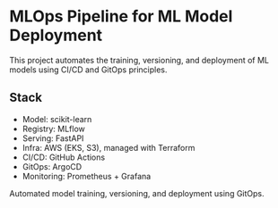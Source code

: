 # MLOps Pipeline for ML Model Deployment

This project automates the training, versioning, and deployment of ML models using CI/CD and GitOps principles.

## Stack

- Model: scikit-learn
- Registry: MLflow
- Serving: FastAPI
- Infra: AWS (EKS, S3), managed with Terraform
- CI/CD: GitHub Actions
- GitOps: ArgoCD
- Monitoring: Prometheus + Grafana

Automated model training, versioning, and deployment using GitOps.